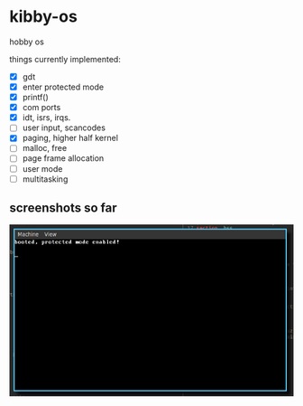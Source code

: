 # kibby-os

hobby os

things currently implemented:

- [x] gdt
- [x] enter protected mode
- [x] printf()
- [x] com ports
- [x] idt, isrs, irqs.
- [ ] user input, scancodes
- [x] paging, higher half kernel
- [ ] malloc, free
- [ ] page frame allocation
- [ ] user mode
- [ ] multitasking

## screenshots so far

![](docs/bare-screenshot.png)

